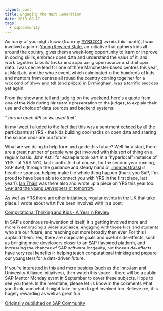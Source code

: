 ```yaml
---
layout: post
title: Engaging the Next Generation
date: 2013-08-17
tags:
  - sapcommunity
---
```

As many of you might know (from my [#YRS2013](https://twitter.com/search?q=%23yrs2013) tweets this month), I was involved again in [Young Rewired State](https://www.youngrewiredstate.org/), an initiative that gathers kids all around the country, gives them a week-long opportunity to learn or improve in coding skills, embrace open data and understand the value of it, and work together to build hacks and apps using open source and that open data. I was centre lead for one of three Manchester-based centres this year, at MadLab, and the whole event, which culminated in the hundreds of kids and mentors from centres all round the country coming together for a weekend of show and tell (and prizes) in Birmingham, was a terrific success yet again.

From the show and tell and judging on the weekend, here's a quote from one of the kids during his team's presentation to the judges, to explain their use and choice of data sources and backend systems:

_"<organisation> has an open API so we used that"_

In my [tweet](https://twitter.com/qmacro/status/366513722170155008) I alluded to the fact that this was a sentiment echoed by all the participants at YRS - the kids building cool hacks on open data and sharing the source code are our future.

What are we doing to help form and guide this future? Well for a start, there are a great number of people who get involved with this sort of thing on a regular basis. John Astill for example took part in a "hyperlocal" instance of YRS - at YRS NYC, last month. And of course, for the second year running, SAP itself, through the guidance and steady hand of [Thomas Grassl](https://people.sap.com/thomas.grassl) is headline sponsor, helping make the whole thing happen (thank you SAP, I'm proud to have been able to connect you with YRS in the first place, last year!). [Ian Thain](https://people.sap.com/ian.thain) was there also and wrote up a piece on YRS this year too: [SAP and the young Developers of tomorrow](https://blogs.sap.com/2013/08/13/sap-and-the-young-developers-of-tomorrow/).

As well as YRS there are other initiatives, regular events in the UK that take place. I wrote about what I've been involved with in a post:

[Computational Thinking and Kids - A Year in Review](https://docs.google.com/document/d/1j79L0BALWt0QWNjHf-qGjt6AWLDAuAkqz0JY_2vIr7Q/edit#heading=h.npgf7ch7oz0d)

In SAP's continous re-invention of itself, it is getting involved more and more in embracing a wider audience, engaging with those kids and students who are our future, and reaching out more broadly then ever. For this I applaud them. Yes, there are corporate goals and useful side-effects, such as bringing more developers closer to an SAP flavoured platform, and increasing the chances of SAP software longevity, but those side-effects have very real benefits in helping teach computational thinking and prepare our youngsters for a data-driven future.

If you're interested in this and more besides (such as the InnoJam and University Alliance initiatives), then watch this space - there will be a public SAP Mentor Monday event in September to cover these subjects. Hope to see you there. In the meantime, please let us know in the comments what you think, and what it might take for you to get involved too. Believe me, it is hugely rewarding as well as great fun.

[Originally published on SAP Community](https://blogs.sap.com/2013/08/17/engaging-the-next-generation/)
